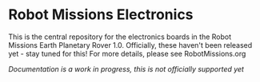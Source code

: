 # Robot Missions Electronics

This is the central repository for the electronics boards in the Robot Missions Earth Planetary Rover 1.0. Officially, these haven't been released yet - stay tuned for this! For more details, please see RobotMissions.org

_Documentation is a work in progress, this is not officially supported yet_
